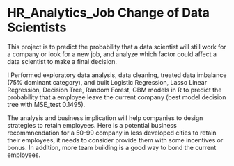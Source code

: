 # HR_Analytics_Job Change of Data Scientists

This project is to predict the probability that a data scientist will still work for a company or look for a new job, and analyze which factor could affect a data scientist to make a final decision.

I Performed exploratory data analysis, data cleaning, treated data imbalance (75% dominant category), and built
Logistic Regression, Lasso Linear Regression, Decision Tree, Random Forest, GBM models in R to predict the probability that a employee leave the current company (best model decision tree with MSE_test 0.1495).

The analysis and business implication will help companies to design strategies to retain employees. Here is a potential business recommnendation for a 50-99 company in less developed cities to retain their employees, it needs to consider provide them with some incentives or bonus. In addition, more team building is a good way to bond the current employees.
